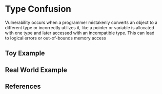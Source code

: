 # Type Confusion
Vulnerability occurs when a programmer mistakenly converts an object to a different type or incorrectly utilizes it, like a pointer or variable is allocated with one type and later accessed with an incompatible type. This can lead to logical errors or out-of-bounds memory access
## Toy Example

## Real World Example

## References

